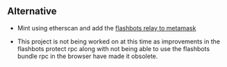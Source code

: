 ## Alternative
* Mint using etherscan and add the [flashbots relay to metamask](https://docs.flashbots.net/flashbots-protect/rpc/quick-start#how-to-use-flashbots-protect-rpc-in-metamask)

* This project is not being worked on at this time as improvements in the flashbots protect rpc along with not being able to use the flashbots bundle rpc in the browser have made it obsolete.
